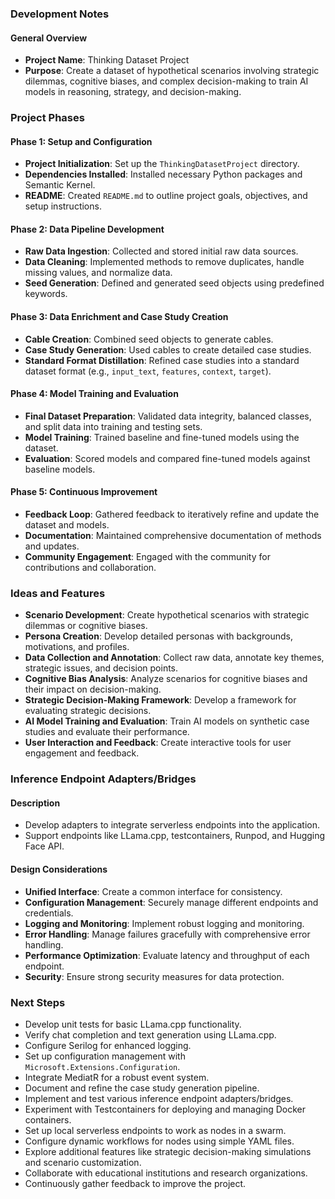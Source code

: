 ### Development Notes

#### General Overview
- **Project Name**: Thinking Dataset Project
- **Purpose**: Create a dataset of hypothetical scenarios involving strategic dilemmas, cognitive biases, and complex decision-making to train AI models in reasoning, strategy, and decision-making.

### Project Phases

#### Phase 1: Setup and Configuration
- **Project Initialization**: Set up the `ThinkingDatasetProject` directory.
- **Dependencies Installed**: Installed necessary Python packages and Semantic Kernel.
- **README**: Created `README.md` to outline project goals, objectives, and setup instructions.

#### Phase 2: Data Pipeline Development
- **Raw Data Ingestion**: Collected and stored initial raw data sources.
- **Data Cleaning**: Implemented methods to remove duplicates, handle missing values, and normalize data.
- **Seed Generation**: Defined and generated seed objects using predefined keywords.

#### Phase 3: Data Enrichment and Case Study Creation
- **Cable Creation**: Combined seed objects to generate cables.
- **Case Study Generation**: Used cables to create detailed case studies.
- **Standard Format Distillation**: Refined case studies into a standard dataset format (e.g., `input_text`, `features`, `context`, `target`).

#### Phase 4: Model Training and Evaluation
- **Final Dataset Preparation**: Validated data integrity, balanced classes, and split data into training and testing sets.
- **Model Training**: Trained baseline and fine-tuned models using the dataset.
- **Evaluation**: Scored models and compared fine-tuned models against baseline models.

#### Phase 5: Continuous Improvement
- **Feedback Loop**: Gathered feedback to iteratively refine and update the dataset and models.
- **Documentation**: Maintained comprehensive documentation of methods and updates.
- **Community Engagement**: Engaged with the community for contributions and collaboration.

### Ideas and Features
- **Scenario Development**: Create hypothetical scenarios with strategic dilemmas or cognitive biases.
- **Persona Creation**: Develop detailed personas with backgrounds, motivations, and profiles.
- **Data Collection and Annotation**: Collect raw data, annotate key themes, strategic issues, and decision points.
- **Cognitive Bias Analysis**: Analyze scenarios for cognitive biases and their impact on decision-making.
- **Strategic Decision-Making Framework**: Develop a framework for evaluating strategic decisions.
- **AI Model Training and Evaluation**: Train AI models on synthetic case studies and evaluate their performance.
- **User Interaction and Feedback**: Create interactive tools for user engagement and feedback.

### Inference Endpoint Adapters/Bridges
#### Description
- Develop adapters to integrate serverless endpoints into the application.
- Support endpoints like LLama.cpp, testcontainers, Runpod, and Hugging Face API.

#### Design Considerations
- **Unified Interface**: Create a common interface for consistency.
- **Configuration Management**: Securely manage different endpoints and credentials.
- **Logging and Monitoring**: Implement robust logging and monitoring.
- **Error Handling**: Manage failures gracefully with comprehensive error handling.
- **Performance Optimization**: Evaluate latency and throughput of each endpoint.
- **Security**: Ensure strong security measures for data protection.

### Next Steps
- Develop unit tests for basic LLama.cpp functionality.
- Verify chat completion and text generation using LLama.cpp.
- Configure Serilog for enhanced logging.
- Set up configuration management with `Microsoft.Extensions.Configuration`.
- Integrate MediatR for a robust event system.
- Document and refine the case study generation pipeline.
- Implement and test various inference endpoint adapters/bridges.
- Experiment with Testcontainers for deploying and managing Docker containers.
- Set up local serverless endpoints to work as nodes in a swarm.
- Configure dynamic workflows for nodes using simple YAML files.
- Explore additional features like strategic decision-making simulations and scenario customization.
- Collaborate with educational institutions and research organizations.
- Continuously gather feedback to improve the project.
